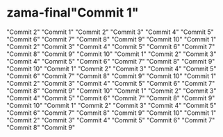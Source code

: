 # zama-final"Commit 1" 
"Commit 2" 
"Commit 1" 
"Commit 2" 
"Commit 3" 
"Commit 4" 
"Commit 5" 
"Commit 6" 
"Commit 7" 
"Commit 8" 
"Commit 9" 
"Commit 10" 
"Commit 1" 
"Commit 2" 
"Commit 3" 
"Commit 4" 
"Commit 5" 
"Commit 6" 
"Commit 7" 
"Commit 8" 
"Commit 9" 
"Commit 10" 
"Commit 1" 
"Commit 2" 
"Commit 3" 
"Commit 4" 
"Commit 5" 
"Commit 6" 
"Commit 7" 
"Commit 8" 
"Commit 9" 
"Commit 10" 
"Commit 1" 
"Commit 2" 
"Commit 3" 
"Commit 4" 
"Commit 5" 
"Commit 6" 
"Commit 7" 
"Commit 8" 
"Commit 9" 
"Commit 10" 
"Commit 1" 
"Commit 2" 
"Commit 3" 
"Commit 4" 
"Commit 5" 
"Commit 6" 
"Commit 7" 
"Commit 8" 
"Commit 9" 
"Commit 10" 
"Commit 1" 
"Commit 2" 
"Commit 3" 
"Commit 4" 
"Commit 5" 
"Commit 6" 
"Commit 7" 
"Commit 8" 
"Commit 9" 
"Commit 10" 
"Commit 1" 
"Commit 2" 
"Commit 3" 
"Commit 4" 
"Commit 5" 
"Commit 6" 
"Commit 7" 
"Commit 8" 
"Commit 9" 
"Commit 10" 
"Commit 1" 
"Commit 2" 
"Commit 3" 
"Commit 4" 
"Commit 5" 
"Commit 6" 
"Commit 7" 
"Commit 8" 
"Commit 9" 
